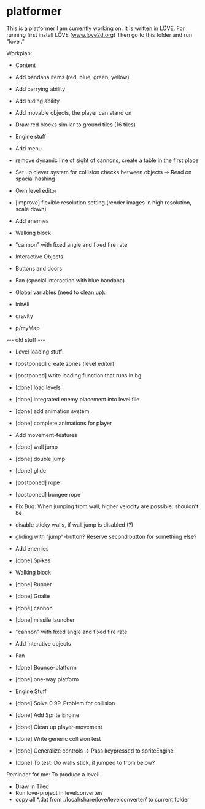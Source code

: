 platformer
==========

This is a platformer I am currently working on. It is written in LÖVE.
For running first install LÖVE  (www.love2d.org)
Then go to this folder and run "love ."

Workplan:

- Content
 - Add bandana items (red, blue, green, yellow)
 - Add carrying ability
 - Add hiding ability
 - Add movable objects, the player can stand on
 - Draw red blocks similar to ground tiles (16 tiles)
 
- Engine stuff
 - Add menu
 - remove dynamic line of sight of cannons, create a table in the first place
 - Set up clever system for collision checks between objects -> Read on spacial hashing
 - Own level editor
 - [improve] flexible resolution setting (render images in high resolution, scale down)

- Add enemies
 - Walking block
 - "cannon" with fixed angle and fixed fire rate
 
- Interactive Objects
 - Buttons and doors
 - Fan (special interaction with blue bandana)

- Global variables (need to clean up):
 - initAll
 - gravity
 - p/myMap


--- old stuff ---


- Level loading stuff:
 - [postponed] create zones (level editor)
 - [postponed] write loading function that runs in bg
 - [done] load levels
 - [done] integrated enemy placement into level file

-  [done] add animation system
 - [done] complete animations for player

- Add movement-features
 - [done] wall jump
 - [done] double jump
 - [done] glide
 - [postponed] rope
 - [postponed] bungee rope
 - Fix Bug: When jumping from wall, higher velocity are possible: shouldn't be
 - disable sticky walls, if wall jump is disabled (?)
 - gliding with "jump"-button? Reserve second button for something else?
 
- Add enemies
 - [done] Spikes
 - Walking block
 - [done] Runner
 - [done] Goalie
 - [done] cannon
 - [done] missile launcher
 - "cannon" with fixed angle and fixed fire rate
 
- Add interative objects
 - Fan
 - [done] Bounce-platform
 - [done] one-way platform
 
- Engine Stuff
 - [done] Solve 0.99-Problem for collision
 - [done] Add Sprite Engine
 - [done] Clean up player-movement
 - [done] Write generic collision test
 - [done] Generalize controls -> Pass keypressed to spriteEngine
 - [done] To test: Do walls stick, if jumped to from below?
 
Reminder for me:
To produce a level:
- Draw in Tiled
- Run love-project in levelconverter/
- copy all *.dat from ./local/share/love/levelconverter/ to current folder
